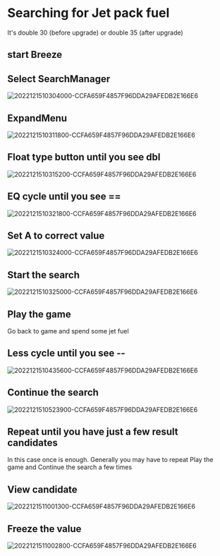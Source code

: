 # Searching for Jet pack fuel
It's double 30 (before upgrade) or double 35 (after upgrade)
## start Breeze  
## Select SearchManager
![2022121510304000-CCFA659F4857F96DDA29AFEDB2E166E6](https://user-images.githubusercontent.com/68505331/207758946-417e75a3-faa9-49a1-a4f8-5a9f112b0976.jpg)
## ExpandMenu
![2022121510311800-CCFA659F4857F96DDA29AFEDB2E166E6](https://user-images.githubusercontent.com/68505331/207758968-371e95b5-490b-430b-abe2-21f91cba0825.jpg)
## Float type button until you see dbl 
![2022121510315200-CCFA659F4857F96DDA29AFEDB2E166E6](https://user-images.githubusercontent.com/68505331/207758978-e540ade5-4e80-4153-a71f-5f384ccae13b.jpg)
## EQ cycle until you see ==
![2022121510321800-CCFA659F4857F96DDA29AFEDB2E166E6](https://user-images.githubusercontent.com/68505331/207759000-0806e01f-6099-4c38-b57e-94914ade3539.jpg)
## Set A to correct value
![2022121510324000-CCFA659F4857F96DDA29AFEDB2E166E6](https://user-images.githubusercontent.com/68505331/207759624-3c807822-79ac-4db1-97c5-520179759229.jpg)
## Start the search
![2022121510325000-CCFA659F4857F96DDA29AFEDB2E166E6](https://user-images.githubusercontent.com/68505331/207759724-5c54b1ff-0aab-4dc6-99f5-4406d0389aef.jpg)
## Play the game
Go back to game and spend some jet fuel
## Less cycle until you see --
![2022121510435600-CCFA659F4857F96DDA29AFEDB2E166E6](https://user-images.githubusercontent.com/68505331/207760312-faef0c6d-decf-47b8-8861-914715ba73d5.jpg)
## Continue the search
![2022121510523900-CCFA659F4857F96DDA29AFEDB2E166E6](https://user-images.githubusercontent.com/68505331/207761323-8ba6f7de-9b1a-4b43-9ed3-f6a4e3fa0d2f.jpg)
## Repeat until you have just a few result candidates
In this case once is enough. Generally you may have to repeat Play the game and Continue the search a few times
## View candidate
![2022121511001300-CCFA659F4857F96DDA29AFEDB2E166E6](https://user-images.githubusercontent.com/68505331/207762389-095a6051-e0ab-4cf3-952c-d99f93bdd601.jpg)
## Freeze the value
![2022121511002800-CCFA659F4857F96DDA29AFEDB2E166E6](https://user-images.githubusercontent.com/68505331/207762399-47b195e9-2831-4c8b-b210-7d4ef236a367.jpg)

